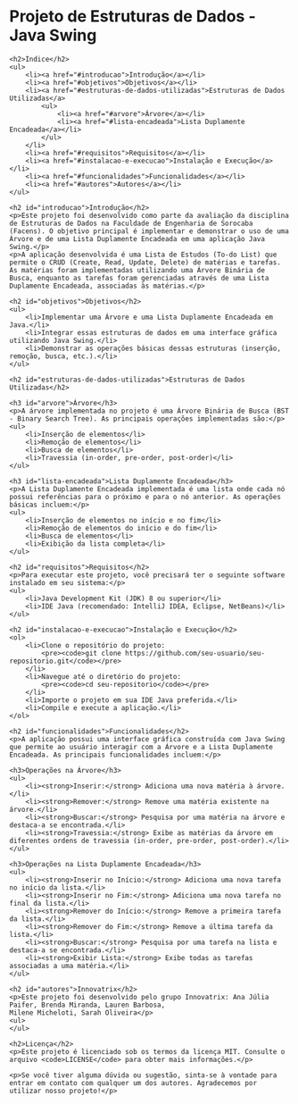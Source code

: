 
<h1>Projeto de Estruturas de Dados - Java Swing</h1>

    <h2>Índice</h2>
    <ul>
        <li><a href="#introducao">Introdução</a></li>
        <li><a href="#objetivos">Objetivos</a></li>
        <li><a href="#estruturas-de-dados-utilizadas">Estruturas de Dados Utilizadas</a>
            <ul>
                <li><a href="#arvore">Árvore</a></li>
                <li><a href="#lista-encadeada">Lista Duplamente Encadeada</a></li>
            </ul>
        </li>
        <li><a href="#requisitos">Requisitos</a></li>
        <li><a href="#instalacao-e-execucao">Instalação e Execução</a></li>
        <li><a href="#funcionalidades">Funcionalidades</a></li>
        <li><a href="#autores">Autores</a></li>
    </ul>

    <h2 id="introducao">Introdução</h2>
    <p>Este projeto foi desenvolvido como parte da avaliação da disciplina de Estruturas de Dados na Faculdade de Engenharia de Sorocaba (Facens). O objetivo principal é implementar e demonstrar o uso de uma Árvore e de uma Lista Duplamente Encadeada em uma aplicação Java Swing.</p>
    <p>A aplicação desenvolvida é uma Lista de Estudos (To-do List) que permite o CRUD (Create, Read, Update, Delete) de matérias e tarefas. As matérias foram implementadas utilizando uma Árvore Binária de Busca, enquanto as tarefas foram gerenciadas através de uma Lista Duplamente Encadeada, associadas às matérias.</p>

    <h2 id="objetivos">Objetivos</h2>
    <ul>
        <li>Implementar uma Árvore e uma Lista Duplamente Encadeada em Java.</li>
        <li>Integrar essas estruturas de dados em uma interface gráfica utilizando Java Swing.</li>
        <li>Demonstrar as operações básicas dessas estruturas (inserção, remoção, busca, etc.).</li>
    </ul>

    <h2 id="estruturas-de-dados-utilizadas">Estruturas de Dados Utilizadas</h2>

    <h3 id="arvore">Árvore</h3>
    <p>A árvore implementada no projeto é uma Árvore Binária de Busca (BST - Binary Search Tree). As principais operações implementadas são:</p>
    <ul>
        <li>Inserção de elementos</li>
        <li>Remoção de elementos</li>
        <li>Busca de elementos</li>
        <li>Travessia (in-order, pre-order, post-order)</li>
    </ul>

    <h3 id="lista-encadeada">Lista Duplamente Encadeada</h3>
    <p>A Lista Duplamente Encadeada implementada é uma lista onde cada nó possui referências para o próximo e para o nó anterior. As operações básicas incluem:</p>
    <ul>
        <li>Inserção de elementos no início e no fim</li>
        <li>Remoção de elementos do início e do fim</li>
        <li>Busca de elementos</li>
        <li>Exibição da lista completa</li>
    </ul>

    <h2 id="requisitos">Requisitos</h2>
    <p>Para executar este projeto, você precisará ter o seguinte software instalado em seu sistema:</p>
    <ul>
        <li>Java Development Kit (JDK) 8 ou superior</li>
        <li>IDE Java (recomendado: IntelliJ IDEA, Eclipse, NetBeans)</li>
    </ul>

    <h2 id="instalacao-e-execucao">Instalação e Execução</h2>
    <ol>
        <li>Clone o repositório do projeto:
            <pre><code>git clone https://github.com/seu-usuario/seu-repositorio.git</code></pre>
        </li>
        <li>Navegue até o diretório do projeto:
            <pre><code>cd seu-repositorio</code></pre>
        </li>
        <li>Importe o projeto em sua IDE Java preferida.</li>
        <li>Compile e execute a aplicação.</li>
    </ol>

    <h2 id="funcionalidades">Funcionalidades</h2>
    <p>A aplicação possui uma interface gráfica construída com Java Swing que permite ao usuário interagir com a Árvore e a Lista Duplamente Encadeada. As principais funcionalidades incluem:</p>

    <h3>Operações na Árvore</h3>
    <ul>
        <li><strong>Inserir:</strong> Adiciona uma nova matéria à árvore.</li>
        <li><strong>Remover:</strong> Remove uma matéria existente na árvore.</li>
        <li><strong>Buscar:</strong> Pesquisa por uma matéria na árvore e destaca-a se encontrada.</li>
        <li><strong>Travessia:</strong> Exibe as matérias da árvore em diferentes ordens de travessia (in-order, pre-order, post-order).</li>
    </ul>

    <h3>Operações na Lista Duplamente Encadeada</h3>
    <ul>
        <li><strong>Inserir no Início:</strong> Adiciona uma nova tarefa no início da lista.</li>
        <li><strong>Inserir no Fim:</strong> Adiciona uma nova tarefa no final da lista.</li>
        <li><strong>Remover do Início:</strong> Remove a primeira tarefa da lista.</li>
        <li><strong>Remover do Fim:</strong> Remove a última tarefa da lista.</li>
        <li><strong>Buscar:</strong> Pesquisa por uma tarefa na lista e destaca-a se encontrada.</li>
        <li><strong>Exibir Lista:</strong> Exibe todas as tarefas associadas a uma matéria.</li>
    </ul>

    <h2 id="autores">Innovatrix</h2>
    <p>Este projeto foi desenvolvido pelo grupo Innovatrix: Ana Júlia Paifer, Brenda Miranda, Lauren Barbosa,
    Milene Micheloti, Sarah Oliveira</p>
    <ul>
    </ul>

    <h2>Licença</h2>
    <p>Este projeto é licenciado sob os termos da licença MIT. Consulte o arquivo <code>LICENSE</code> para obter mais informações.</p>

    <p>Se você tiver alguma dúvida ou sugestão, sinta-se à vontade para entrar em contato com qualquer um dos autores. Agradecemos por utilizar nosso projeto!</p>
